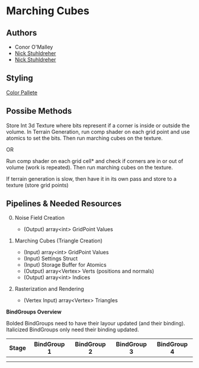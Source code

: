 # Marching Cubes



## Authors
- Conor O'Malley
- [Nick Stuhldreher](https://www.nickst.dev/)
- [Nick Stuhldreher](https://www.nickst.dev/)

## Styling

[Color Pallete](https://coolors.co/2c1606-d38d0a-fbda7f-db162f-5f758e)

## Possibe Methods

Store Int 3d Texture where bits represent if a corner is inside or outside the volume. In Terrain Generation, run comp shader on each grid point and use atomics to set the bits. Then run marching cubes on the texture.

OR

Run comp shader on each grid cell* and check if corners are in or out of volume (work is repeated). Then run marching cubes on the texture. 

If terrain generation is slow, then have it in its own pass and store to a texture (store grid points)

## Pipelines & Needed Resources

0. Noise Field Creation

    - (Output)  array\<int> GridPoint Values

1. Marching Cubes (Triangle Creation)

    - (Input) array\<int> GridPoint Values
    - (Input) Settings Struct
    - (Input) Storage Buffer for Atomics
    - (Output) array\<Vertex> Verts (positions and normals)
    - (Output) array\<int> Indices

2. Rasterization and Rendering

    - (Vertex Input) array\<Vertex> Triangles


**BindGroups Overview**

Bolded BindGroups need to have their layour updated (and their binding).
Italicized BindGroups only need their binding updated.

| Stage | BindGroup 1 | BindGroup 2 | BindGroup 3 | BindGroup 4|
| --- | --- | --- | --- | --- |
| | | | | |
| | | | | |